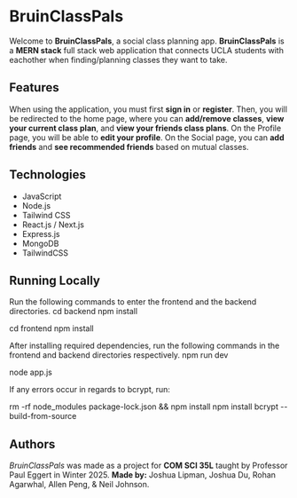 
# BruinClassPals

Welcome to **BruinClassPals**, a social class planning app. **BruinClassPals** is a **MERN stack** full stack web application that connects UCLA students with eachother when finding/planning classes they want to take. 

## Features

When using the application, you must first **sign in** or **register**. Then, you will be redirected to the home page, where you can **add/remove classes**, **view your current class plan**, and **view your friends class plans**. On the Profile page, you will be able to **edit your profile**. On the Social page, you can **add friends** and **see recommended friends** based on mutual classes. 

## Technologies

* JavaScript
* Node.js
* Tailwind CSS
* React.js / Next.js
* Express.js
* MongoDB
* TailwindCSS

## Running Locally
Run the following commands to enter the frontend and the backend directories. 
cd backend
npm install

cd frontend
npm install

After installing required dependencies, run the following commands in the frontend and backend directories respectively.
npm run dev

node app.js

If any errors occur in regards to bcrypt, run:

rm -rf node_modules package-lock.json && npm install
npm install bcrypt --build-from-source

## Authors

*BruinClassPals* was made as a project for **COM SCI 35L** taught by Professor Paul Eggert in Winter 2025. **Made by:** Joshua Lipman, Joshua Du, Rohan Agarwhal, Allen Peng, & Neil Johnson. 
